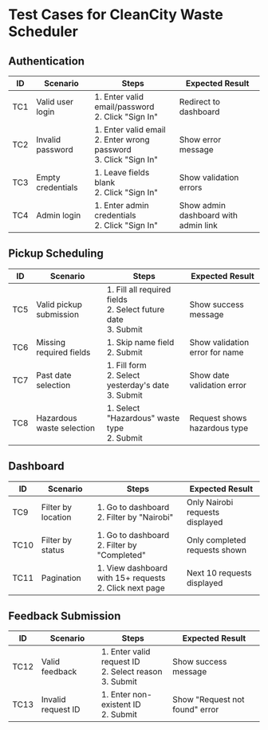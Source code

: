 # Test Cases for CleanCity Waste Scheduler

## Authentication
| ID  | Scenario                  | Steps                                                                 | Expected Result                     |
|-----|---------------------------|-----------------------------------------------------------------------|-------------------------------------|
| TC1 | Valid user login          | 1. Enter valid email/password<br>2. Click "Sign In"                   | Redirect to dashboard               |
| TC2 | Invalid password          | 1. Enter valid email<br>2. Enter wrong password<br>3. Click "Sign In" | Show error message                  |
| TC3 | Empty credentials         | 1. Leave fields blank<br>2. Click "Sign In"                          | Show validation errors              |
| TC4 | Admin login               | 1. Enter admin credentials<br>2. Click "Sign In"                     | Show admin dashboard with admin link|

## Pickup Scheduling
| ID  | Scenario                  | Steps                                                                 | Expected Result                     |
|-----|---------------------------|-----------------------------------------------------------------------|-------------------------------------|
| TC5 | Valid pickup submission   | 1. Fill all required fields<br>2. Select future date<br>3. Submit     | Show success message                |
| TC6 | Missing required fields   | 1. Skip name field<br>2. Submit                                      | Show validation error for name      |
| TC7 | Past date selection       | 1. Fill form<br>2. Select yesterday's date<br>3. Submit              | Show date validation error          |
| TC8 | Hazardous waste selection | 1. Select "Hazardous" waste type<br>2. Submit                        | Request shows hazardous type        |

## Dashboard
| ID  | Scenario                  | Steps                                                                 | Expected Result                     |
|-----|---------------------------|-----------------------------------------------------------------------|-------------------------------------|
| TC9 | Filter by location        | 1. Go to dashboard<br>2. Filter by "Nairobi"                         | Only Nairobi requests displayed     |
| TC10| Filter by status          | 1. Go to dashboard<br>2. Filter by "Completed"                       | Only completed requests shown       |
| TC11| Pagination                | 1. View dashboard with 15+ requests<br>2. Click next page            | Next 10 requests displayed          |

## Feedback Submission
| ID  | Scenario                  | Steps                                                                 | Expected Result                     |
|-----|---------------------------|-----------------------------------------------------------------------|-------------------------------------|
| TC12| Valid feedback            | 1. Enter valid request ID<br>2. Select reason<br>3. Submit            | Show success message                |
| TC13| Invalid request ID        | 1. Enter non-existent ID<br>2. Submit                                | Show "Request not found" error      |
